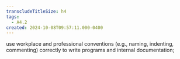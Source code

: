 ```yaml
---
transcludeTitleSize: h4
tags:
  - A4.2
created: 2024-10-08T09:57:11.000-0400
---
```

use workplace and professional conventions (e.g., naming, indenting, commenting) correctly to write programs and internal documentation;